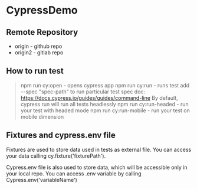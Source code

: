 # CypressDemo


## Remote Repository
- origin - github repo
- origin2 - gitlab repo

## How to run test

> npm run cy:open - opens cypress app
> npm run cy:run - runs test 
    add --spec "spec-path" to run particular test
    spec doc: https://docs.cypress.io/guides/guides/command-line
    By default, cypress run will run all tests headlessly
>npm run cy:run-headed - run your test with headed mode
>npm run cy:run-mobile - run your test on mobile dimension 


## Fixtures and cypress.env file

Fixtures are used to store data used in tests as external file. 
You can access your data calling cy.fixture('fixturePath').

Cypress.env file is also used to store data, which will be accessible only in your local repo.
You can access .env variable by calling Cypress.env('variableName')
